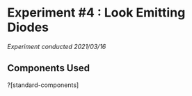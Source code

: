 # Experiment #4 : Look Emitting Diodes
*Experiment conducted 2021/03/16*

## Components Used
?[standard-components]
